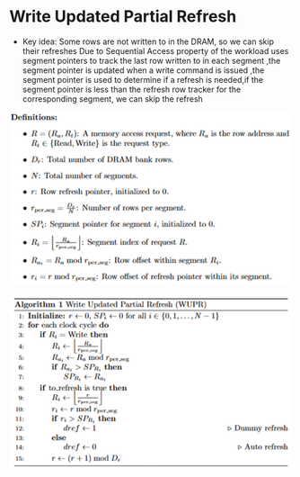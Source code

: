 # Write Updated Partial Refresh

- Key idea: Some rows are not written to in the DRAM, so we can skip their refreshes Due to Sequential Access property of the workload uses segment pointers to track the last row written to in each segment ,the segment pointer is updated when a write command is issued
,the segment pointer is used to determine if a refresh is needed,if the segment pointer is less than the refresh row tracker for the corresponding segment, we can skip the refresh

![alt text](image.png)

![alt text](image-1.png)